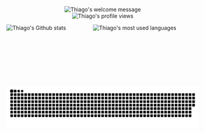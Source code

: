 <p align="center">
  <img src="https://readme-typing-svg.demolab.com?font=JetBrains+Mono&pause=1000&color=FF6E96&center=true&vCenter=true&multiline=true&width=435&height=100&lines=%F0%9F%91%8B+Heya!+I'm+Thiago!;Welcome+to+my+profile!" alt="Thiago's welcome message" />
  <br />
  <img src="https://hits.dwyl.com/thimastini/thimastini.svg?style=flat-square&show=unique" alt="Thiago's profile views" />
</p>

<div style="display: flex; align-items: center;">
  <img height="160em" width="45%" src="https://github-readme-stats.vercel.app/api?username=thimastini&count_private=true&show_icons=true&theme=dracula" alt="Thiago's Github stats" />
  <img height="160em" width="45%" src="https://github-readme-stats.vercel.app/api/top-langs/?username=thimastini&layout=compact&langs_count=10&theme=dracula" alt="Thiago's most used languages" />
  <!-- <img height="160em" width="30%" src="https://streak-stats.demolab.com/?user=thimastini&theme=dracula" alt="Thiago's GitHub streaks" /> -->
</div>

<picture>
  <source media="(prefers-color-scheme: dark)" srcset="https://raw.githubusercontent.com/thimastini/thimastini/output/github-snake-dark.svg" />
  <source media="(prefers-color-scheme: light)" srcset="https://raw.githubusercontent.com/thimastini/thimastini/output/github-snake.svg" />
  <img alt="github-snake" src="https://raw.githubusercontent.com/thimastini/thimastini/output/github-snake.svg" />
</picture>
